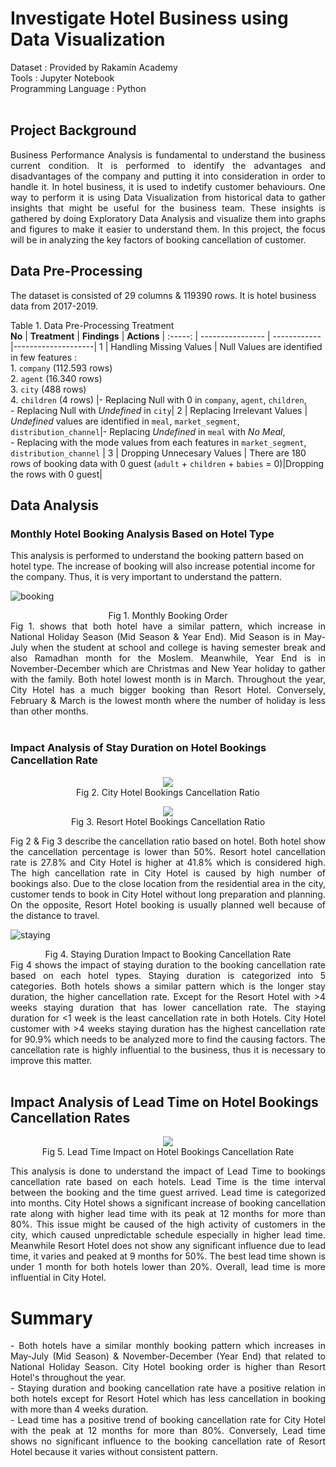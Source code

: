 # Investigate Hotel Business using Data Visualization

Dataset : Provided by Rakamin Academy 
<br>
Tools : Jupyter Notebook 
<br>
Programming Language : Python
<br>
<br>

## Project Background
<div align="justify"> Business Performance Analysis is fundamental to understand the business current condition. It is performed to identify the advantages and disadvantages of the company and putting it into consideration in order to handle it. In hotel business, it is used to indetify customer behaviours. One way to perform it is using Data Visualization from historical data to gather insights that might be useful for the business team. These insights is gathered by doing Exploratory Data Analysis and visualize them into graphs and figures to make it easier to understand them. In this project, the focus will be in analyzing the key factors of booking cancellation of customer. </div>

## Data Pre-Processing
The dataset is consisted of 29 columns & 119390 rows. It is hotel business data from 2017-2019.

Table 1. Data Pre-Processing Treatment <br>
**No**  |     **Treatment**      |    **Findings**     |    **Actions**     |
:-----: |    ----------------    |    ------------     |--------------------|
1 |   Handling Missing Values    |    Null Values are identified in few features : <br> 1. `company` (112.593 rows) <br> 2. `agent` (16.340 rows) <br> 3. `city` (488 rows) <br> 4. `children` (4 rows)    |- Replacing Null with 0 in `company`, `agent`,  `children`, <br> - Replacing Null with _Undefined_ in `city`|
2 |   Replacing Irrelevant Values     |    _Undefined_ values are identified in `meal`, `market_segment`, `distribution_channel`|- Replacing _Undefined_ in `meal` with _No Meal_, <br> - Replacing with the mode values from each features in `market_segment`, `distribution_channel` |
3 |    Dropping Unnecesary Values    |    There are 180 rows of booking data with 0 guest (`adult` + `children` + `babies` = 0)|Dropping the rows with 0 guest|

## Data Analysis
### Monthly Hotel Booking Analysis Based on Hotel Type
This analysis is performed to understand the booking pattern based on hotel type. The increase of booking will also increase potential income for the company. Thus, it is very important to understand the pattern.

![booking](assets/booking_order.png)
<div align="center"> Fig 1. Monthly Booking Order </div>
<div align="justify">Fig 1. shows that both hotel have a similar pattern, which increase in National Holiday Season (Mid Season & Year End). Mid Season is in May-July when the student at school and college is having semester break and also Ramadhan month for the Moslem. Meanwhile, Year End is in November-December which are Christmas and New Year holiday to gather with the family. Both hotel lowest month is in March. Throughout the year, City Hotel has a much bigger booking than Resort Hotel. Conversely, February & March is the lowest month where the number of holiday is less than other months. </div>
<br>

### Impact Analysis of Stay Duration on Hotel Bookings Cancellation Rate

<p align="center">
  <img src= "https://github.com/jedijm/Investigate-Hotel-Business-using-Data-Visualization/blob/main/assets/city_ratio.png"> <br>
Fig 2. City Hotel Bookings Cancellation Ratio
</p>
<p align="center">
  <img src= "https://github.com/jedijm/Investigate-Hotel-Business-using-Data-Visualization/blob/main/assets/resort_ratio.png"> <br>
Fig 3. Resort Hotel Bookings Cancellation Ratio 
</p>

<div align="justify"> Fig 2 & Fig 3 describe the cancellation ratio based on hotel. Both hotel show the cancellation percentage is lower than 50%. Resort hotel cancellation rate is 27.8% and City Hotel is higher at 41.8% which is considered high. The high cancellation rate in City Hotel is caused by high number of bookings also. Due to the close location from the residential area in the city, customer tends to book in City Hotel without long preparation and planning. On the opposite, Resort Hotel booking is usually planned well because of the distance to travel. </div>

![staying](assets/staying_duration.png)
<div align="center"> Fig 4. Staying Duration Impact to Booking Cancellation Rate </div>

<div align="justify"> Fig 4 shows the impact of staying duration to the booking cancellation rate based on each hotel types. Staying duration is categorized into 5 categories. Both hotels shows a similar pattern which is the longer stay duration, the higher cancellation rate. Except for the Resort Hotel with >4 weeks staying duration that has lower cancellation rate. The staying duration for <1 week is the least cancellation rate in both Hotels. City Hotel customer with >4 weeks staying duration has the highest cancellation rate for 90.9% which needs to be analyzed more to find the causing factors. The cancellation rate is highly influential to the business, thus it is necessary to improve this matter. </div> 
<br>

## Impact Analysis of Lead Time on Hotel Bookings Cancellation Rates

<p align="center">
  <img src= "https://github.com/jedijm/Investigate-Hotel-Business-using-Data-Visualization/blob/main/assets/lead_time.png"> <br>
Fig 5. Lead Time Impact on Hotel Bookings Cancellation Rate
</p>

<div align="justify">
  This analysis is done to understand the impact of Lead Time to bookings cancellation rate based on each hotels. Lead Time is the time interval between the booking and the time guest arrived. Lead time is categorized into months. City Hotel shows a significant increase of booking cancellation rate along with higher lead time with its peak at 12 months for more than 80%. This issue might be caused of the high activity of customers in the city, which caused unpredictable schedule especially in higher lead time. Meanwhile Resort Hotel does not show any significant influence due to lead time, it varies and peaked at 9 months for 50%. The best lead time shown is under 1 month for both hotels lower than 20%. Overall, lead time is more influential in City Hotel.
</div>

# Summary
<div align="justify">
  - Both hotels have a similar monthly booking pattern which increases in May-July (Mid Season) & November-December (Year End) that related to National Holiday Season. City Hotel booking order is higher than Resort Hotel's throughout the year. <br>
  - Staying duration and booking cancellation rate have a positive relation in both hotels except for Resort Hotel which has less cancellation in booking with more than 4 weeks duration. <br>
  - Lead time has a positive trend of booking cancellation rate for City Hotel with the peak at 12 months for more than 80%. Conversely, Lead time shows no significant influence to the booking cancellation rate of Resort Hotel because it varies without consistent pattern. 
</div>
